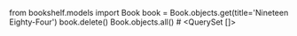 from bookshelf.models import Book
book = Book.objects.get(title='Nineteen Eighty-Four')
book.delete()
Book.objects.all()  # <QuerySet []>

